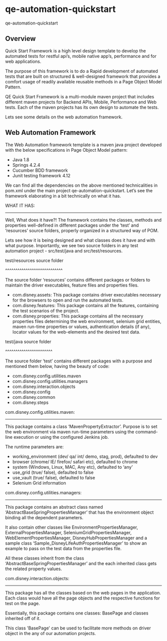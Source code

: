 # qe-automation-quickstart
qe-automation-quickstart

Overview
----------
Quick Start Framework is a high level design template to develop the automated tests for restful api’s, mobile native app’s, performance and for web applications.

The purpose of this framework is to do a Rapid development of automated tests that are built on structured & well-designed framework that provides a comfort usage of readily available reusable methods in a Page Object Model Pattern.

QE Quick Start Framework is a multi-module maven project that includes different maven projects for Backend APIs, Mobile, Performance and Web tests. Each of the maven projects has its own design to automate the tests.
 
Lets see some details on the web automation framework.

Web Automation Framework
-------------------------
The Web Automation framework template is a maven java project developed with the below specifications in Page Object Model pattern:
* Java 1.8
* Springs 4.2.4
* Cucumber BDD framework
* Junit testing framework 4.12

We can find all the dependencies on the above mentioned technicalities in pom.xml under the main project qe-automation-quickstart.
Let’s see the framework elaborating in a bit technically on what it has.
 
WHAT IT HAS:
___________

Well, What does it have?! The framework contains the classes, methods and properties well-defined in different packages under the ‘test’ and ‘resources’ source folders, properly organized in a structured way of POM.

Lets see how it is being designed and what classes does it have and with what purpose.
Importantly, we see two source folders in any test automation project - src/test/java and src/test/resources.
 
test/resources source folder

^^^^^^^^^^^^^^^^^^^^^^^^^^^^

The source folder ‘resources’ contains different packages or folders to maintain the driver executables, feature files and properties files.
* com.disney.assets: This package contains driver executables necessary for the browsers to open and run the automated tests.
* com.disney.features: This package contains all the features, containing the test scenarios of the project.
* com.disney.properties: This package contains all the necessary properties files determining the web environment, selenium grid entities, maven run-time properties or values, authentication details (if any), locator values for the web-elements and the desired test data.
 
test/java source folder

^^^^^^^^^^^^^^^^^^^^^^^

The source folder ‘test’ contains different packages with a purpose and mentioned them below, having the beauty of code:

* com.disney.config.utilities.maven
* com.disney.config.utilities.managers
* com.disney.interaction.objects
* com.disney.config
* com.disney.common
* com.disney.steps
 
com.disney.config.utilities.maven:
***************************
This package contains a class ‘MavenPropertyExtractor’. Purpose is to set the web environment via maven run-time parameters using the command-line execution or using the configured Jenkins job.

The runtime parameters are:
* working_environment (dev/ qa/ int/ demo, stag, prod), defaulted to dev
* browser (chrome/ IE/ firefox/ safari etc), defaulted to chrome
* system (Windows, Linux, MAC, Any etc), defaulted to ‘any’
* use_grid (true/ false), defaulted to false
* use_vault (true/ false), defaulted to false
* Selenium Grid information

com.disney.config.utilities.managers: 
******************************
This package contains an abstract class named ‘AbstractBaseSpringPropertiesManager’ that has the environment object binding all the dependent parameters.

It also contain other classes like EnvironmentPropertiesManager, ExternalPropertiesManager, SeleniumGridPropertiesManager, WebElementPropertiesManager, DisneyHubPropertiesManager and a sample class ‘Sample_DisneyLifeAuthPropertiesManager’ to show an example to pass on the test data from the properties file.

All these classes inherit from the class ‘AbstractBaseSpringPropertiesManager’ and the each inherited class gets the related property values.
 
com.disney.interaction.objects:
*******************************
This package has all the classes based on the web pages in the application. Each class would have all the page objects and the respective functions for test on the page.

Essentially, this package contains one classes: BasePage and classes inherited off of it.

This class 'BasePage' can be used to facilitate more methods on driver object in the any of our automation projects.
